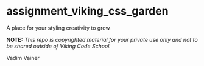 assignment_viking_css_garden
============================

A place for your styling creativity to grow


**NOTE:** *This repo is copyrighted material for your private use only and not to be shared outside of Viking Code School.*

Vadim Vainer
